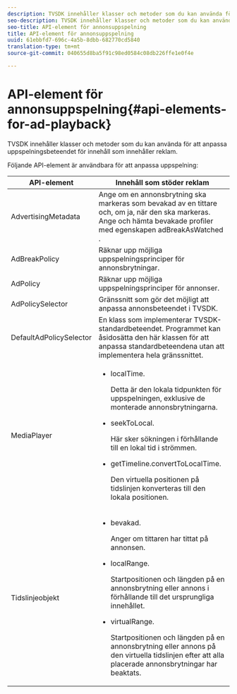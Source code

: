 ```yaml
---
description: TVSDK innehåller klasser och metoder som du kan använda för att anpassa uppspelningsbeteendet för innehåll som innehåller reklam.
seo-description: TVSDK innehåller klasser och metoder som du kan använda för att anpassa uppspelningsbeteendet för innehåll som innehåller reklam.
seo-title: API-element för annonsuppspelning
title: API-element för annonsuppspelning
uuid: 61ebbfd7-696c-4a5b-8dbb-682770cd5840
translation-type: tm+mt
source-git-commit: 040655d8ba5f91c98ed0584c08db226ffe1e0f4e

---
```



# API-element för annonsuppspelning{#api-elements-for-ad-playback}

TVSDK innehåller klasser och metoder som du kan använda för att anpassa uppspelningsbeteendet för innehåll som innehåller reklam.

Följande API-element är användbara för att anpassa uppspelning:

<table id="table_B07E373B9D2B425AB36466B1D42411AD"> 
 <thead> 
  <tr> 
   <th colname="col1" class="entry"> API-element </th> 
   <th colname="col2" class="entry"> Innehåll som stöder reklam </th> 
  </tr> 
 </thead>
 <tbody> 
  <tr> 
   <td colname="col1"><span class="codeph"> AdvertisingMetadata</span> </td> 
   <td colname="col2">Ange om en annonsbrytning ska markeras som bevakad av en tittare och, om ja, när den ska markeras. Ange och hämta bevakade profiler med 
    <ph>
     egenskapen <span class="codeph"> adBreakAsWatched</span> .
    </ph> </td> 
  </tr> 
  <tr> 
   <td colname="col1"><span class="codeph"> AdBreakPolicy</span> </td> 
   <td colname="col2"> Räknar upp möjliga uppspelningsprinciper för annonsbrytningar. </td> 
  </tr> 
  <tr> 
   <td colname="col1"><span class="codeph"> AdPolicy</span> </td> 
   <td colname="col2"> Räknar upp möjliga uppspelningsprinciper för annonser. </td> 
  </tr> 
  <tr> 
   <td colname="col1"><span class="codeph"> AdPolicySelector</span> </td> 
   <td colname="col2"> Gränssnitt som gör det möjligt att anpassa annonsbeteendet i TVSDK. </td> 
  </tr> 
  <tr> 
   <td colname="col1"><span class="codeph"> DefaultAdPolicySelector</span> </td> 
   <td colname="col2"> En klass som implementerar TVSDK-standardbeteendet. Programmet kan åsidosätta den här klassen för att anpassa standardbeteendena utan att implementera hela gränssnittet. </td> 
  </tr> 
  <tr> 
   <td colname="col1"> <span class="codeph"> MediaPlayer</span> </td> 
   <td colname="col2"> 
    <ul id="ul_37700A741403448A8760FDDA68B099AA"> 
     <li id="li_B465170D449E49489C5924572BEEB4A5"><span class="codeph"> localTime</span>. <p>Detta är den lokala tidpunkten för uppspelningen, exklusive de monterade annonsbrytningarna. </p> </li> 
     <li id="li_D9D68CF428904BB2B84E1BCE828A90DC"> <span class="codeph"> seekToLocal</span>. <p>Här sker sökningen i förhållande till en lokal tid i strömmen. </p> </li> 
     <li id="li_9DBCA75537DC4824AA66B53A3FA28812"><span class="codeph"> getTimeline.convertToLocalTime</span>. <p>Den virtuella positionen på tidslinjen konverteras till den lokala positionen. </p> </li> 
    </ul> </td> 
  </tr> 
  <tr> 
   <td colname="col1"> <span class="codeph"> Tidslinjeobjekt</span> </td> 
   <td colname="col2"> 
    <ul id="ul_99AD34F823DB4F10937EE39DAD0C0B72"> 
     <li id="li_87E2DA15ECE74CFE9C9FBBE8F4B62440"><span class="codeph"> bevakad</span>. <p>Anger om tittaren har tittat på annonsen. </p> </li> 
     <li id="li_A9E5A9CF701C48BC94C93F28C114778D"><span class="codeph"> localRange</span>. <p>Startpositionen och längden på en annonsbrytning eller annons i förhållande till det ursprungliga innehållet. </p> </li> 
     <li id="li_070BDA0BF4184863AF44652BD5A0CCEC"><span class="codeph"> virtualRange</span>. <p>Startpositionen och längden på en annonsbrytning eller annons på den virtuella tidslinjen efter att alla placerade annonsbrytningar har beaktats. </p> </li> 
    </ul> </td> 
  </tr> 
 </tbody> 
</table>

